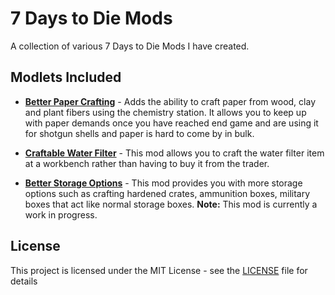 # 7 Days to Die Mods
A collection of various 7 Days to Die Mods I have created.


## Modlets Included

* [**Better Paper Crafting**](/BetterPaperCrafting/README.md) - Adds the ability to craft paper from wood, clay and plant fibers using the chemistry station. It allows you to keep up with paper demands once you have reached end game and are using it for shotgun shells and paper is hard to come by in bulk.

* [**Craftable Water Filter**](/CraftableWaterFilter/README.md) - This mod allows you to craft the water filter item at a workbench rather than having to buy it from the trader.

* [**Better Storage Options**](/BetterStorageOptions/README.md) - This mod provides you with more storage options such as crafting hardened crates, ammunition boxes, military boxes that act like normal storage boxes. **Note:** This mod is currently a work in progress.
## License

This project is licensed under the MIT License - see the [LICENSE](LICENSE) file for details